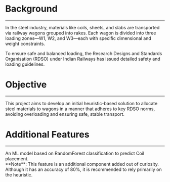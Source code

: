 <h1>Background</h1> <hr>
In the steel industry, materials like coils, sheets, and slabs are transported via railway wagons grouped into rakes. Each wagon is divided into three loading zones—W1, W2, and W3—each with specific dimensional and weight constraints.

To ensure safe and balanced loading, the Research Designs and Standards Organisation (RDSO) under Indian Railways has issued detailed safety and loading guidelines.

<h1>Objective</h1> <hr>
This project aims to develop an initial heuristic-based solution to allocate steel materials to wagons in a manner that adheres to key RDSO norms, avoiding overloading and ensuring safe, stable transport.

<h1>Additional Features</h1> <hr>
An ML model based on RandomForest classification to predict Coil placement. <br>
**Note**: This feature is an additional component added out of curiosity. Although it has an accuracy of 80%, it is recommended to rely primarily on the heuristic.
